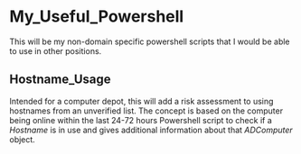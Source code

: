 # My_Useful_Powershell
This will be my non-domain specific powershell scripts that I would be able to use in other positions. 

## Hostname_Usage
Intended for a computer depot, this will add a risk assessment to using hostnames from an unverified list. The concept is based on the computer being online within the last 24-72 hours Powershell script to check if a _Hostname_ is in use and gives additional information about that _ADComputer_ object.
